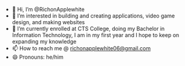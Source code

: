 - 👋 Hi, I’m @RichonApplewhite
- 👀 I’m interested in building and creating applications, video game design, and making websites
- 🌱 I’m currently enrolled at CTS College, doing my Bachelor in Information Technology, I am in my first year and I hope to keep on expanding my knowledge 
- 📫 How to reach me @ richonapplewhite06@gmail.com
- 😄 Pronouns: he/him

<!---
RichonApplewhite/RichonApplewhite is a ✨ special ✨ repository because its `README.md` (this file) appears on your GitHub profile.
You can click the Preview link to take a look at your changes.
--->
